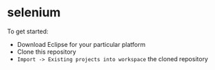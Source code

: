 # selenium

To get started:

- Download Eclipse for your particular platform
- Clone this repository
- `Import -> Existing projects into workspace` the cloned repository
